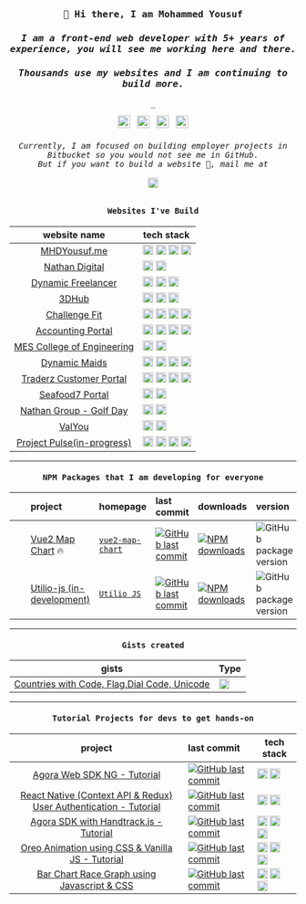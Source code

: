 

<h3 align="center">
  <samp>👋 Hi there, I am Mohammed Yousuf</samp>
</h3>

<h3 align="center">
  <i>
    <samp>
      I am a front-end web developer with 5+ years of experience, you will see me working here and there.
    </samp>
  </i>
</h3>

<h3 align="center">
  <i>
    <samp>
      Thousands use my websites and I am continuing to build more.
    </samp>
  </i>
</h3>


<p align="center"><samp>_</samp></p>

<p align="center">
    <a href="https://www.mhdyousuf.me/"><img
    alt="Portfolio"
    height="22px"
    src="https://img.shields.io/badge/PORTFOLIO-1FBFA6?style=for-the-badge&logoWidth=14"
  /></a>
  <span>&nbsp;</span>
  <a href="https://www.linkedin.com/in/mhdyousuf97/" target="_blank"><img
    alt="LinkedIn"
    height="22px"
    src="https://img.shields.io/badge/LI-0a66c2?style=for-the-badge&logo=linkedin&logoWidth=16"
  /></a>
  <span>&nbsp;</span>
  <a href="https://www.instagram.com/iam___yousuf/"><img
    alt="Instagram"
    height="22px"
    src="https://img.shields.io/badge/IG-E4405F?style=for-the-badge&logo=instagram&logoColor=white&logoWidth=16"
  /></a>
  <span>&nbsp;</span>
  <a href="https://medium.com/@mohd4yousuf"><img
    alt="Medium"
    height="22px"
    src="https://img.shields.io/badge/MD-292929?style=for-the-badge&logo=medium&logoColor=white&logoWidth=16"
  /></a></p>

<h6 align="center">
  <i>
    <samp>
      Currently, I am focused on building employer projects in Bitbucket so you would not see me in GitHub.<br/>But if you want to build a website 🤘, mail me at <br/><br />
      <a href="https://mail.google.com/mail/u/0/?fs=1&to=mohd4yousuf@gmail.com&tf=cm"><img
    alt="GMAIL"
    height="18px"
    src="https://img.shields.io/badge/GMAIL-EA4335?style=for-the-badge&logo=gmail&logoColor=white&logoWidth=16"
  /></a>
    </samp>
  </i>
</h6>

<div align="center">

<h4 align="center">
  <samp>Websites I've Build</samp>
</h4>

| website name | tech stack
| :---: | :--- |
| [MHDYousuf.me](https://www.mhdyousuf.me/) | <img alt="Nextjs" height="18px" src="https://img.shields.io/badge/next%20js-000000?style=for-the-badge&logo=nextdotjs&logoColor=white" /> <img alt="SCSS" height="18px" src="https://img.shields.io/badge/SCSS-CC6699?style=for-the-badge&logo=sass&logoColor=white" /> <img alt="Greensock" height="18px" src="https://img.shields.io/badge/GSAP-31C48D?style=for-the-badge&logo=greensock&logoColor=white" /> <img alt="Vercel" height="18px" src="https://img.shields.io/badge/Vercel-000000?style=for-the-badge&logo=vercel&logoColor=white" />
| [Nathan Digital](https://nathandigital-frontend.vercel.app/) | <img alt="React" height="18px" src="https://img.shields.io/badge/React-20232A?style=for-the-badge&logo=react&logoColor=61DAFB"/> <img alt="Greensock" height="18px" src="https://img.shields.io/badge/GSAP-31C48D?style=for-the-badge&logo=greensock&logoColor=white" />
| [Dynamic Freelancer](https://www.dynamicfreelancer.ae/) | <img alt="React" height="18px" src="https://img.shields.io/badge/next%20js-000000?style=for-the-badge&logo=nextdotjs&logoColor=white"/> <img alt="Styled Components" height="18px" src="https://img.shields.io/badge/styled--components-DB7093?style=for-the-badge&logo=styled-components&logoColor=white" /> <img alt="Greensock" height="18px" src="https://img.shields.io/badge/GSAP-31C48D?style=for-the-badge&logo=greensock&logoColor=white" />
| [3DHub](https://3dhub.ae/) | <img alt="Nuxtjs" height="18px" src="https://img.shields.io/badge/nuxt%20js-00C58E?style=for-the-badge&logo=nuxtdotjs&logoColor=white"/> <img alt="Vuetify" height="18px" src="https://img.shields.io/badge/Vuetify-1867C0?style=for-the-badge&logo=vuetify&logoColor=white" /> <img alt="SCSS" height="18px" src="https://img.shields.io/badge/SCSS-CC6699?style=for-the-badge&logo=sass&logoColor=white" /> 
| [Challenge Fit](https://challenge.fit/) | <img alt="Nuxtjs" height="18px" src="https://img.shields.io/badge/nuxt%20js-00C58E?style=for-the-badge&logo=nuxtdotjs&logoColor=white"/> <img alt="Vuetify" height="18px" src="https://img.shields.io/badge/Vuetify-1867C0?style=for-the-badge&logo=vuetify&logoColor=white" /> <img alt="Greensock" height="18px" src="https://img.shields.io/badge/GSAP-31C48D?style=for-the-badge&logo=greensock&logoColor=white" /> <img alt="AOS" height="18px" src="https://img.shields.io/badge/AOS-6272C3?style=for-the-badge&logo=aos&logoColor=white" />
| [Accounting Portal](https://accounting-staging.devnhr.com/) | <img alt="Nuxtjs" height="18px" src="https://img.shields.io/badge/nuxt%20js-00C58E?style=for-the-badge&logo=nuxtdotjs&logoColor=white"/> <img alt="Vuetify" height="18px" src="https://img.shields.io/badge/Vuetify-1867C0?style=for-the-badge&logo=vuetify&logoColor=white" /> <img alt="Lodash" height="18px" src="https://img.shields.io/badge/Lodash-3492FF?style=for-the-badge&logo=lodash&logoColor=white" /> <img alt="SCSS" height="18px" src="https://img.shields.io/badge/SCSS-CC6699?style=for-the-badge&logo=sass&logoColor=white" /> 
| [MES College of Engineering](https://mesce.ac.in/) | <img alt="Nextjs" height="18px" src="https://img.shields.io/badge/next%20js-000000?style=for-the-badge&logo=nextdotjs&logoColor=white" /> <img alt="SCSS" height="18px" src="https://img.shields.io/badge/SCSS-CC6699?style=for-the-badge&logo=sass&logoColor=white" /> 
| [Dynamic Maids](https://www.dynamicmaids.com/) | <img alt="Nextjs" height="18px" src="https://img.shields.io/badge/next%20js-000000?style=for-the-badge&logo=nextdotjs&logoColor=white" /> <img alt="Greensock" height="18px" src="https://img.shields.io/badge/GSAP-31C48D?style=for-the-badge&logo=greensock&logoColor=white" /> <img alt="SCSS" height="18px" src="https://img.shields.io/badge/SCSS-CC6699?style=for-the-badge&logo=sass&logoColor=white" />  <img alt="AOS" height="18px" src="https://img.shields.io/badge/AOS-6272C3?style=for-the-badge&logo=aos&logoColor=white" />
| [Traderz Customer Portal](https://traderz-web.devnhr.com/login/) | <img alt="Nuxtjs" height="18px" src="https://img.shields.io/badge/nuxt%20js-00C58E?style=for-the-badge&logo=nuxtdotjs&logoColor=white"/> <img alt="Vuetify" height="18px" src="https://img.shields.io/badge/Vuetify-1867C0?style=for-the-badge&logo=vuetify&logoColor=white" /> <img alt="Lodash" height="18px" src="https://img.shields.io/badge/Lodash-3492FF?style=for-the-badge&logo=lodash&logoColor=white" /> <img alt="SCSS" height="18px" src="https://img.shields.io/badge/SCSS-CC6699?style=for-the-badge&logo=sass&logoColor=white" /> 
| [Seafood7 Portal](https://app.seafood7.no/login) | <img alt="React" height="18px" src="https://img.shields.io/badge/React-20232A?style=for-the-badge&logo=react&logoColor=61DAFB"/> <img alt="styled components" height="18px" src="https://img.shields.io/badge/styled--components-DB7093?style=for-the-badge&logo=styled-components&logoColor=white" />
| [Nathan Group - Golf Day](https://nathangolfday.com/) | <img alt="Nextjs" height="18px" src="https://img.shields.io/badge/next%20js-000000?style=for-the-badge&logo=nextdotjs&logoColor=white" /> <img alt="SCSS" height="18px" src="https://img.shields.io/badge/SCSS-CC6699?style=for-the-badge&logo=sass&logoColor=white" /> 
| [ValYou](https://shopvalyou.com/) | <img alt="Nextjs" height="18px" src="https://img.shields.io/badge/next%20js-000000?style=for-the-badge&logo=nextdotjs&logoColor=white" /> <img alt="SCSS" height="18px" src="https://img.shields.io/badge/SCSS-CC6699?style=for-the-badge&logo=sass&logoColor=white" /> 
| [Project Pulse(in-progress)](https://pulse-staging.devnhr.com/) |  <img alt="Nuxtjs" height="18px" src="https://img.shields.io/badge/nuxt%20js-00C58E?style=for-the-badge&logo=nuxtdotjs&logoColor=white"/> <img alt="Lodash" height="18px" src="https://img.shields.io/badge/Lodash-3492FF?style=for-the-badge&logo=lodash&logoColor=white" /> <img alt="SCSS" height="18px" src="https://img.shields.io/badge/SCSS-CC6699?style=for-the-badge&logo=sass&logoColor=white" /> <img alt="Primevue" height="18px" src="https://img.shields.io/badge/Primevue-4E8EF7?style=for-the-badge&logo=primevue&logoColor=white" /> 

-------

<h4 align="center">
  <samp>NPM Packages that I am developing for everyone</samp>
</h4>
  
| &nbsp; | project | homepage | last commit | downloads | version
| :---: | :--- | --- | :--- | :--- | :--- |
| <a href="https://github.com/vuejs"><img src="https://cdn.jsdelivr.net/gh/surmon-china/surmon-china@main/icons/vue.svg" height="13px" /></a> | [Vue2 Map Chart](https://github.com/MHDYousuf/vue2-map-chart) 🔥 | [`vue2-map-chart`](https://www.npmjs.com/package/vue2-map-chart) | [![GitHub last commit](https://img.shields.io/github/last-commit/mhdyousuf/vue2-map-chart?style=flat&label=last)](https://github.com/mhdyousuf/vue2-map-chart/commits) | [![NPM downloads](https://img.shields.io/npm/dm/vue2-map-chart?style=flat&label=&color=cb3837&labelColor=cb0000&logo=npm)](https://www.npmjs.com/package/vue2-map-chart) | ![GitHub package version](https://img.shields.io/github/package-json/v/mhdyousuf/vue2-map-chart/main?style=flat&label=&labelColor=555&logo=github)
| <img src="https://cdn.jsdelivr.net/gh/surmon-china/surmon-china@main/icons/javascript.svg" height="13px" /> | [Utilio-js (in-development)](https://github.com/MHDYousuf/utilio-js)  | [`Utilio JS`](https://www.npmjs.com/package/utilio-js) | [![GitHub last commit](https://img.shields.io/github/last-commit/mhdyousuf/utilio-js?style=flat&label=last)](https://github.com/mhdyousuf/utilio-js/commits) | [![NPM downloads](https://img.shields.io/npm/dm/utilio-js?style=flat&label=&color=cb3837&labelColor=cb0000&logo=npm)](https://www.npmjs.com/package/utilio-js) | ![GitHub package version](https://img.shields.io/github/package-json/v/mhdyousuf/utilio-js/main?style=flat&label=&labelColor=555&logo=github)


-------

<h4 align="center">
  <samp>Gists created</samp>
</h4>

| gists | Type
| :---: | :--- 
| [Countries with Code, Flag,Dial Code, Unicode](https://gist.github.com/MHDYousuf/7fff015d0dfe0cebb60399c6e1472ff9) | <img alt="JSON" height="18px" src="https://img.shields.io/badge/json-5E5C5C?style=for-the-badge&logo=json&logoColor=white" />

-------

<h4 align="center">
  <samp>Tutorial Projects for devs to get hands-on </samp>
</h4>

| project | last commit | tech stack
| :---: | :--- | --- 
| [Agora Web SDK NG - Tutorial](https://github.com/MHDYousuf/AgoraWebSDK-NG-React)  | [![GitHub last commit](https://img.shields.io/github/last-commit/mhdyousuf/AgoraWebSDK-NG-React?style=flat&label=last)](https://github.com/mhdyousuf/AgoraWebSDK-NG-React/commits) | <img alt="React" height="18px" src="https://img.shields.io/badge/React-20232A?style=for-the-badge&logo=react&logoColor=61DAFB" /> <img alt="Agora.io" height="18px" src="https://img.shields.io/badge/Agora.io-E2F3FF?style=for-the-badge&logo=agora&logoColor=61DAFB" /> 
| [React Native (Context API & Redux) User Authentication - Tutorial](https://github.com/MHDYousuf/reactnative-redux-userAuth)  | [![GitHub last commit](https://img.shields.io/github/last-commit/mhdyousuf/reactnative-redux-userAuth?style=flat&label=last)](https://github.com/mhdyousuf/reactnative-redux-userAuth/commits) | <img alt="React Native" height="18px" src="https://img.shields.io/badge/React_Native-20232A?style=for-the-badge&logo=react&logoColor=61DAFB" /> <img alt="Redux" height="18px" src="https://img.shields.io/badge/Redux-593D88?style=for-the-badge&logo=redux&logoColor=white" />
| [Agora SDK with Handtrack.js - Tutorial](https://github.com/MHDYousuf/Agora-handtrack-tutorial)  | [![GitHub last commit](https://img.shields.io/github/last-commit/mhdyousuf/Agora-handtrack-tutorial?style=flat&label=last)](https://github.com/mhdyousuf/Agora-handtrack-tutorial/commits) |  <img alt="React" height="18px" src="https://img.shields.io/badge/React-20232A?style=for-the-badge&logo=react&logoColor=61DAFB" /> <img alt="Agora.io" height="18px" src="https://img.shields.io/badge/Agora.io-E2F3FF?style=for-the-badge&logo=agora&logoColor=61DAFB" /> <img alt="Handtrack.js" height="18px" src="https://img.shields.io/badge/Handtrack.js-4337CA?style=for-the-badge&logo=handtrack&logoColor=61DAFB" /> 
| [Oreo Animation using CSS & Vanilla JS - Tutorial](https://github.com/MHDYousuf/Oreo-animation)  | [![GitHub last commit](https://img.shields.io/github/last-commit/mhdyousuf/Oreo-animation?style=flat&label=last)](https://github.com/mhdyousuf/Oreo-animation/commits) |  <img alt="HTML" height="18px" src="https://img.shields.io/badge/HTML5-E34F26?style=for-the-badge&logo=html5&logoColor=white" /> <img alt="Javascript" height="18px" src="https://img.shields.io/badge/JavaScript-323330?style=for-the-badge&logo=javascript&logoColor=F7DF1E" /> <img alt="CSS" height="18px" src="https://img.shields.io/badge/CSS3-1572B6?style=for-the-badge&logo=css3&logoColor=white" />
| [Bar Chart Race Graph using Javascript & CSS](https://github.com/MHDYousuf/youtube-chart)  | [![GitHub last commit](https://img.shields.io/github/last-commit/mhdyousuf/youtube-chart?style=flat&label=last)](https://github.com/mhdyousuf/youtube-chart/commits) |  <img alt="HTML" height="18px" src="https://img.shields.io/badge/HTML5-E34F26?style=for-the-badge&logo=html5&logoColor=white" /> <img alt="Javascript" height="18px" src="https://img.shields.io/badge/JavaScript-323330?style=for-the-badge&logo=javascript&logoColor=F7DF1E" /> <img alt="CSS" height="18px" src="https://img.shields.io/badge/CSS3-1572B6?style=for-the-badge&logo=css3&logoColor=white" />

</div>
